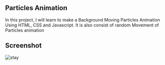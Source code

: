 ## Particles Animation

In this project, I will learn to make a Background Moving Particles Animation Using HTML, CSS and Javascript. It is also consist of random Movement of Particles animation

## Screenshot

![stay](https://user-images.githubusercontent.com/67471717/124767083-1dcb2980-df55-11eb-8aea-8375c4eee671.PNG)

